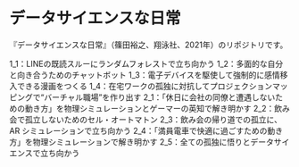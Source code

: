 # データサイエンスな日常
『データサイエンスな日常』（篠田裕之、翔泳社、2021年）のリポジトリです。

1_1：LINEの既読スルーにランダムフォレストで⽴ち向かう
1_2：多⾯的な⾃分と向き合うためのチャットボット
1_3：電⼦デバイスを駆使して強制的に感情移⼊できる漫画をつくる
1_4：在宅ワークの孤独に対抗してプロジェクションマッピングで“バーチャル職場”を作り出す
2_1：「休⽇に会社の同僚と遭遇しないための動き⽅」を物理シミュレーションとゲーマーの英知で解き明かす
2_2：飲み会で孤⽴しないためのセル・オートマトン
2_3：飲み会の帰り道での孤⽴に、AR シミュレーションで⽴ち向かう
2_4：「満員電⾞で快適に過ごすための動き⽅」を物理シミュレーションで解き明かす
2_5：全ての孤独に悟りとデータサイエンスで⽴ち向かう
